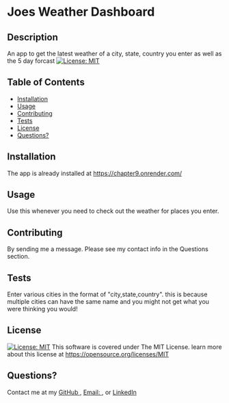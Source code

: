 
# Joes Weather Dashboard

## Description
An app to get the latest weather of a city, state, country you enter as well as the 5 day forcast [![License: MIT](https://img.shields.io/badge/License-MIT-yellow.svg)](https://opensource.org/licenses/MIT)


## Table of Contents

- [Installation](#installation)
- [Usage](#usage)
- [Contributing](#contributing)
- [Tests](#tests)
- [License](#license)
- [Questions?](#questions)

## Installation
The app is already installed at https://chapter9.onrender.com/


## Usage
Use this whenever you need to check out the weather for places you enter.


## Contributing
By sending me a message.  Please see my contact info in the Questions section.

## Tests
Enter various cities in the format of "city,state,country".  this is because multiple cities can have the same name 
and you might not get what you were thinking you would!

## License
[![License: MIT](https://img.shields.io/badge/License-MIT-yellow.svg)](https://opensource.org/licenses/MIT)
This software is covered under The MIT License.  learn more about this license at https://opensource.org/licenses/MIT

## Questions?
Contact me at my [GitHub ](https://github.com/minastyr)
, [Email: ](mailto:minastyr@gmail.com), or [LinkedIn](https://linkedin.com/in/joe-vargas-ba568a8)


